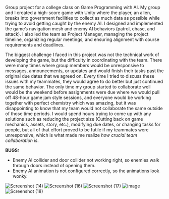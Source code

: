 Group project for a college class on Game Programming with AI. My group and I created a high-score game with Unity where the player, an alien, breaks into government facilities to collect as much data as possible while trying to avoid getting caught by the enemy AI. I designed and implemented the game’s navigation mesh and enemy AI behaviors (patrol, chase, and attack). I also led the team as Project Manager, managing the project timeline, organizing regular meetings, and ensuring alignment with course requirements and deadlines.

The biggest challenge I faced in this project was not the technical work of developing the game, but the difficulty in coordinating with the team. There were many times where group members would be unresponsive to messages, announcements, or updates and would finish their tasks past the original due dates that we agreed on. Every time I tried to discuss these issues with my teammates, they would agree to do better but just continued the same behavior. The only time my group started to collaborate well would be the weekend before assignments were due where we would pull off 48-hour game jam style sessions, and everyone would be working together with perfect chemistry which was amazing, but it was disappointing to know that my team would not collaborate the same outside of those time periods. I would spend hours trying to come up with any solutions such as reducing the project size (Cutting back on game mechanics, assets, story, etc.), modifying due dates, or changing tasks for people, but all of that effort proved to be futile if my teammates were unresponsive, which is what made me realize _how crucial team collaboration is_.

**BUGS:**
  - Enemy AI collider and door collider not working right, so enemies walk through doors instead of opening them.
  - Enemy AI animation is not configured correctly, so the animations look wonky.

![Screenshot (14)](https://github.com/user-attachments/assets/e333d022-f1ba-49c1-9875-47d178782f13)
![Screenshot (16)](https://github.com/user-attachments/assets/e2b7cc2d-391b-4b62-848d-3a6048c6cd34)
![Screenshot (17)](https://github.com/user-attachments/assets/4bf923a9-d0a0-465e-a623-841ed1dbc11e)
![image](https://github.com/user-attachments/assets/b0de3916-e0ad-4a84-84cc-51a99d1f551c)
![Screenshot (18)](https://github.com/user-attachments/assets/fdc3da79-4f5a-4239-9b89-88471e403a2d)
